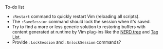 To-do list

 * `:Restart` command to quickly restart Vim (reloading all scripts).
 * The `:SaveSession` command should lock the session when it's saved.
 * Try to find a more or less generic solution to restoring buffers with content generated at runtime by Vim plug-ins like the [NERD tree](http://www.vim.org/scripts/script.php?script_id=1658) and [Tag List](http://www.vim.org/scripts/script.php?script_id=273).
 * Provide `:LockSession` and `:UnlockSession` commands?
